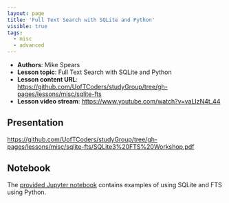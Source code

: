```yaml
---
layout: page
title: 'Full Text Search with SQLite and Python'
visible: true
tags:
  - misc
  - advanced
---
```


 - **Authors**: Mike Spears
 - **Lesson topic**: Full Text Search with SQLite and Python
 - **Lesson content URL**: <https://github.com/UofTCoders/studyGroup/tree/gh-pages/lessons/misc/sqlite-fts>
 - **Lesson video stream**: <https://www.youtube.com/watch?v=vaLIzN4t_44>

## Presentation

<https://github.com/UofTCoders/studyGroup/tree/gh-pages/lessons/misc/sqlite-fts/SQLite3%20FTS%20Workshop.pdf>

## Notebook

The [provided Jupyter notebook](../SQLite3+FTS+Workshop.ipynb) contains
examples of using SQLite and FTS using Python.
